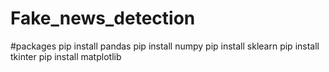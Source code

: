 # Fake_news_detection


#packages
pip install pandas
pip install numpy
pip install sklearn
pip install tkinter
pip install matplotlib
